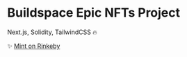 # Buildspace Epic NFTs Project

Next.js, Solidity, TailwindCSS :fire:

:sparkles: [Mint on Rinkeby](https://buildspace-epicnfts.vercel.app)

